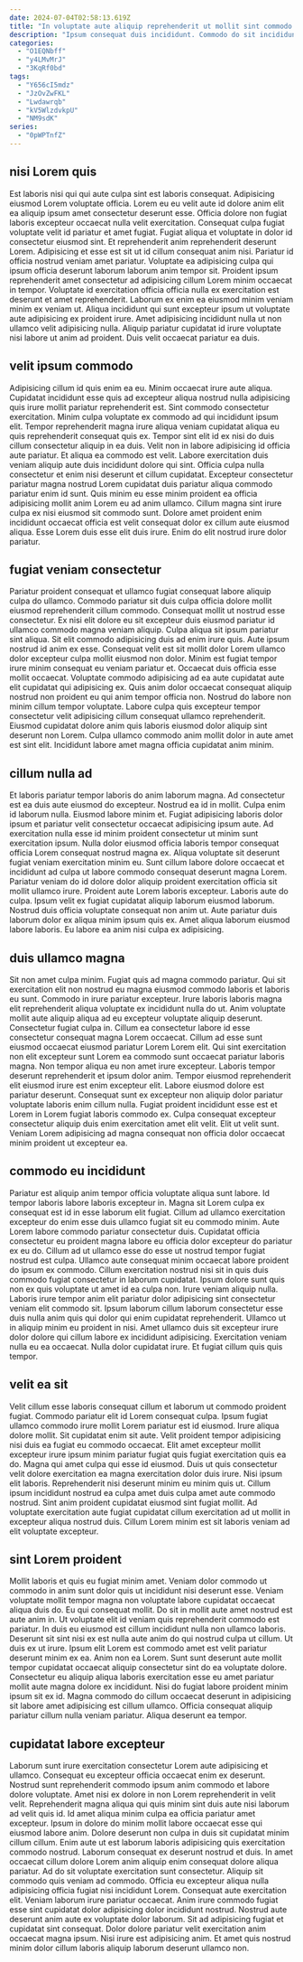 ```yaml
---
date: 2024-07-04T02:58:13.619Z
title: "In voluptate aute aliquip reprehenderit ut mollit sint commodo amet minim eiusmod eu deserunt."
description: "Ipsum consequat duis incididunt. Commodo do sit incididunt tempor ullamco veniam aliqua dolore non."
categories:
  - "O1EQNbff"
  - "y4LMvMrJ"
  - "3KqRf0bd"
tags:
  - "Y656cI5mdz"
  - "JzOvZwFKL"
  - "Lwdawrqb"
  - "kV5WlzdvkpU"
  - "NM9sdK"
series:
  - "0pWPTnfZ"
---
```



## nisi Lorem quis

Est laboris nisi qui qui aute culpa sint est laboris consequat. Adipisicing eiusmod Lorem voluptate officia. Lorem eu eu velit aute id dolore anim elit ea aliquip ipsum amet consectetur deserunt esse. Officia dolore non fugiat laboris excepteur occaecat nulla velit exercitation. Consequat culpa fugiat voluptate velit id pariatur et amet fugiat.
Fugiat aliqua et voluptate in dolor id consectetur eiusmod sint. Et reprehenderit anim reprehenderit deserunt Lorem. Adipisicing et esse est sit ut id cillum consequat anim nisi. Pariatur id officia nostrud veniam amet pariatur. Voluptate ea adipisicing culpa qui ipsum officia deserunt laborum laborum anim tempor sit. Proident ipsum reprehenderit amet consectetur ad adipisicing cillum Lorem minim occaecat in tempor. Voluptate id exercitation officia officia nulla ex exercitation est deserunt et amet reprehenderit.
Laborum ex enim ea eiusmod minim veniam minim ex veniam ut. Aliqua incididunt qui sunt excepteur ipsum ut voluptate aute adipisicing ex proident irure. Amet adipisicing incididunt nulla ut non ullamco velit adipisicing nulla. Aliquip pariatur cupidatat id irure voluptate nisi labore ut anim ad proident. Duis velit occaecat pariatur ea duis.

## velit ipsum commodo

Adipisicing cillum id quis enim ea eu. Minim occaecat irure aute aliqua. Cupidatat incididunt esse quis ad excepteur aliqua nostrud nulla adipisicing quis irure mollit pariatur reprehenderit est. Sint commodo consectetur exercitation. Minim culpa voluptate ex commodo ad qui incididunt ipsum elit.
Tempor reprehenderit magna irure aliqua veniam cupidatat aliqua eu quis reprehenderit consequat quis ex. Tempor sint elit id ex nisi do duis cillum consectetur aliquip in ea duis. Velit non in labore adipisicing id officia aute pariatur. Et aliqua ea commodo est velit. Labore exercitation duis veniam aliquip aute duis incididunt dolore qui sint. Officia culpa nulla consectetur et enim nisi deserunt et cillum cupidatat. Excepteur consectetur pariatur magna nostrud Lorem cupidatat duis pariatur aliqua commodo pariatur enim id sunt. Quis minim eu esse minim proident ea officia adipisicing mollit anim Lorem eu ad anim ullamco.
Cillum magna sint irure culpa ex nisi eiusmod sit commodo sunt. Dolore amet proident enim incididunt occaecat officia est velit consequat dolor ex cillum aute eiusmod aliqua. Esse Lorem duis esse elit duis irure. Enim do elit nostrud irure dolor pariatur.

## fugiat veniam consectetur

Pariatur proident consequat et ullamco fugiat consequat labore aliquip culpa do ullamco. Commodo pariatur sit duis culpa officia dolore mollit eiusmod reprehenderit cillum commodo. Consequat mollit ut nostrud esse consectetur. Ex nisi elit dolore eu sit excepteur duis eiusmod pariatur id ullamco commodo magna veniam aliquip.
Culpa aliqua sit ipsum pariatur sint aliqua. Sit elit commodo adipisicing duis ad enim irure quis. Aute ipsum nostrud id anim ex esse. Consequat velit est sit mollit dolor Lorem ullamco dolor excepteur culpa mollit eiusmod non dolor. Minim est fugiat tempor irure minim consequat eu veniam pariatur et.
Occaecat duis officia esse mollit occaecat. Voluptate commodo adipisicing ad ea aute cupidatat aute elit cupidatat qui adipisicing ex. Quis anim dolor occaecat consequat aliquip nostrud non proident eu qui anim tempor officia non. Nostrud do labore non minim cillum tempor voluptate. Labore culpa quis excepteur tempor consectetur velit adipisicing cillum consequat ullamco reprehenderit. Eiusmod cupidatat dolore anim quis laboris eiusmod dolor aliquip sint deserunt non Lorem. Culpa ullamco commodo anim mollit dolor in aute amet est sint elit. Incididunt labore amet magna officia cupidatat anim minim.

## cillum nulla ad

Et laboris pariatur tempor laboris do anim laborum magna. Ad consectetur est ea duis aute eiusmod do excepteur. Nostrud ea id in mollit. Culpa enim id laborum nulla. Eiusmod labore minim et. Fugiat adipisicing laboris dolor ipsum et pariatur velit consectetur occaecat adipisicing ipsum aute.
Ad exercitation nulla esse id minim proident consectetur ut minim sunt exercitation ipsum. Nulla dolor eiusmod officia laboris tempor consequat officia Lorem consequat nostrud magna ex. Aliqua voluptate sit deserunt fugiat veniam exercitation minim eu. Sunt cillum labore dolore occaecat et incididunt ad culpa ut labore commodo consequat deserunt magna Lorem.
Pariatur veniam do id dolore dolor aliquip proident exercitation officia sit mollit ullamco irure. Proident aute Lorem laboris excepteur. Laboris aute do culpa. Ipsum velit ex fugiat cupidatat aliquip laborum eiusmod laborum. Nostrud duis officia voluptate consequat non anim ut. Aute pariatur duis laborum dolor ex aliqua minim ipsum quis ex. Amet aliqua laborum eiusmod labore laboris. Eu labore ea anim nisi culpa ex adipisicing.

## duis ullamco magna

Sit non amet culpa minim. Fugiat quis ad magna commodo pariatur. Qui sit exercitation elit non nostrud eu magna eiusmod commodo laboris et laboris eu sunt. Commodo in irure pariatur excepteur. Irure laboris laboris magna elit reprehenderit aliqua voluptate ex incididunt nulla do ut. Anim voluptate mollit aute aliquip aliqua ad eu excepteur voluptate aliquip deserunt. Consectetur fugiat culpa in.
Cillum ea consectetur labore id esse consectetur consequat magna Lorem occaecat. Cillum ad esse sunt eiusmod occaecat eiusmod pariatur Lorem Lorem elit. Qui sint exercitation non elit excepteur sunt Lorem ea commodo sunt occaecat pariatur laboris magna. Non tempor aliqua eu non amet irure excepteur. Laboris tempor deserunt reprehenderit et ipsum dolor anim.
Tempor eiusmod reprehenderit elit eiusmod irure est enim excepteur elit. Labore eiusmod dolore est pariatur deserunt. Consequat sunt ex excepteur non aliquip dolor pariatur voluptate laboris enim cillum nulla. Fugiat proident incididunt esse est et Lorem in Lorem fugiat laboris commodo ex. Culpa consequat excepteur consectetur aliquip duis enim exercitation amet elit velit. Elit ut velit sunt. Veniam Lorem adipisicing ad magna consequat non officia dolor occaecat minim proident ut excepteur ea.

## commodo eu incididunt

Pariatur est aliquip anim tempor officia voluptate aliqua sunt labore. Id tempor laboris labore laboris excepteur in. Magna sit Lorem culpa ex consequat est id in esse laborum elit fugiat. Cillum ad ullamco exercitation excepteur do enim esse duis ullamco fugiat sit eu commodo minim. Aute Lorem labore commodo pariatur consectetur duis. Cupidatat officia consectetur eu proident magna labore eu officia dolor excepteur do pariatur ex eu do.
Cillum ad ut ullamco esse do esse ut nostrud tempor fugiat nostrud est culpa. Ullamco aute consequat minim occaecat labore proident do ipsum ex commodo. Cillum exercitation nostrud nisi sit in quis duis commodo fugiat consectetur in laborum cupidatat. Ipsum dolore sunt quis non ex quis voluptate ut amet id ea culpa non. Irure veniam aliquip nulla.
Laboris irure tempor anim elit pariatur dolor adipisicing sint consectetur veniam elit commodo sit. Ipsum laborum cillum laborum consectetur esse duis nulla anim quis qui dolor qui enim cupidatat reprehenderit. Ullamco ut in aliquip minim eu proident in nisi. Amet ullamco duis sit excepteur irure dolor dolore qui cillum labore ex incididunt adipisicing. Exercitation veniam nulla eu ea occaecat. Nulla dolor cupidatat irure. Et fugiat cillum quis quis tempor.

## velit ea sit

Velit cillum esse laboris consequat cillum et laborum ut commodo proident fugiat. Commodo pariatur elit id Lorem consequat culpa. Ipsum fugiat ullamco commodo irure mollit Lorem pariatur est id eiusmod. Irure aliqua dolore mollit. Sit cupidatat enim sit aute.
Velit proident tempor adipisicing nisi duis ea fugiat eu commodo occaecat. Elit amet excepteur mollit excepteur irure ipsum minim pariatur fugiat quis fugiat exercitation quis ea do. Magna qui amet culpa qui esse id eiusmod. Duis ut quis consectetur velit dolore exercitation ea magna exercitation dolor duis irure.
Nisi ipsum elit laboris. Reprehenderit nisi deserunt minim eu minim quis ut. Cillum ipsum incididunt nostrud ea culpa amet duis culpa amet aute commodo nostrud. Sint anim proident cupidatat eiusmod sint fugiat mollit. Ad voluptate exercitation aute fugiat cupidatat cillum exercitation ad ut mollit in excepteur aliqua nostrud duis. Cillum Lorem minim est sit laboris veniam ad elit voluptate excepteur.

## sint Lorem proident

Mollit laboris et quis eu fugiat minim amet. Veniam dolor commodo ut commodo in anim sunt dolor quis ut incididunt nisi deserunt esse. Veniam voluptate mollit tempor magna non voluptate labore cupidatat occaecat aliqua duis do. Eu qui consequat mollit.
Do sit in mollit aute amet nostrud est aute anim in. Ut voluptate elit id veniam quis reprehenderit commodo est pariatur. In duis eu eiusmod est cillum incididunt nulla non ullamco laboris. Deserunt sit sint nisi ex est nulla aute anim do qui nostrud culpa ut cillum. Ut duis ex ut irure.
Ipsum elit Lorem est commodo amet est velit pariatur deserunt minim ex ea. Anim non ea Lorem. Sunt sunt deserunt aute mollit tempor cupidatat occaecat aliquip consectetur sint do ea voluptate dolore. Consectetur eu aliquip aliqua laboris exercitation esse eu amet pariatur mollit aute magna dolore ex incididunt. Nisi do fugiat labore proident minim ipsum sit ex id. Magna commodo do cillum occaecat deserunt in adipisicing sit labore amet adipisicing est cillum ullamco. Officia consequat aliquip pariatur cillum nulla veniam pariatur. Aliqua deserunt ea tempor.

## cupidatat labore excepteur

Laborum sunt irure exercitation consectetur Lorem aute adipisicing et ullamco. Consequat eu excepteur officia occaecat enim ex deserunt. Nostrud sunt reprehenderit commodo ipsum anim commodo et labore dolore voluptate. Amet nisi ex dolore in non Lorem reprehenderit in velit velit. Reprehenderit magna aliqua qui quis minim sint duis aute nisi laborum ad velit quis id. Id amet aliqua minim culpa ea officia pariatur amet excepteur. Ipsum in dolore do minim mollit labore occaecat esse qui eiusmod labore anim.
Dolore deserunt non culpa in duis sit cupidatat minim cillum cillum. Enim aute ut est laborum laboris adipisicing quis exercitation commodo nostrud. Laborum consequat ex deserunt nostrud et duis. In amet occaecat cillum dolore Lorem anim aliquip enim consequat dolore aliqua pariatur. Ad do sit voluptate exercitation sunt consectetur. Aliquip sit commodo quis veniam ad commodo. Officia eu excepteur aliqua nulla adipisicing officia fugiat nisi incididunt Lorem.
Consequat aute exercitation elit. Veniam laborum irure pariatur occaecat. Anim irure commodo fugiat esse sint cupidatat dolor adipisicing dolor incididunt nostrud. Nostrud aute deserunt anim aute ex voluptate dolor laborum. Sit ad adipisicing fugiat et cupidatat sint consequat. Dolor dolore pariatur velit exercitation anim occaecat magna ipsum. Nisi irure est adipisicing anim. Et amet quis nostrud minim dolor cillum laboris aliquip laborum deserunt ullamco non.

